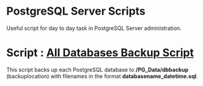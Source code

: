 # PostgreSQL Server Scripts
Useful script for day to day task in PostgreSQL Server administration. 

# Script : [All Databases Backup Script](https://github.com/TauqirHassnain/postgresql/blob/main/All%20Databases%20Backup%20Script)

This script backs up each PostgreSQL database to **/PG_Data/dbbackup** (backuplocation) with filenames in the format **databasename_datetime.sql**.
